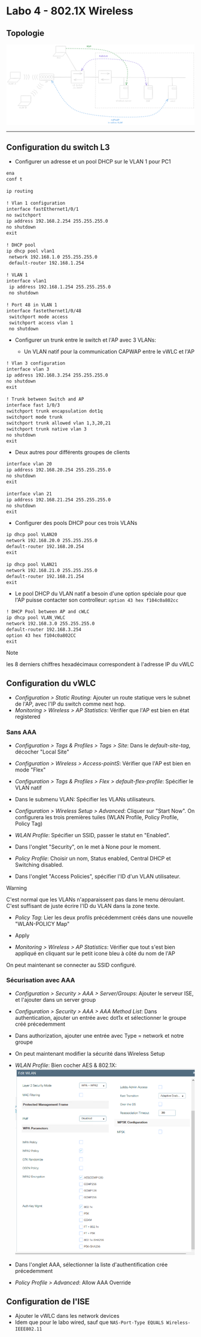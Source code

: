 # Labo 4 - 802.1X Wireless

## Topologie

![](Images/Lab5_Topology.png)

---
## Configuration du switch L3

- Configurer un adresse et un pool DHCP sur le VLAN 1 pour PC1
```
ena
conf t

ip routing

! Vlan 1 configuration
interface fastEthernet1/0/1
no switchport
ip address 192.168.2.254 255.255.255.0
no shutdown
exit

! DHCP pool
ip dhcp pool vlan1
 network 192.168.1.0 255.255.255.0
 default-router 192.168.1.254

! VLAN 1
interface vlan1
 ip address 192.168.1.254 255.255.255.0
 no shutdown

! Port 48 in VLAN 1
interface fastethernet1/0/48
 switchport mode access
 switchport access vlan 1
 no shutdown
```

- Configurer un trunk entre le switch et l'AP avec 3 VLANs:  

  - Un VLAN natif pour la communication CAPWAP entre le vWLC et l'AP
```
! Vlan 3 configuration
interface vlan 3
ip address 192.168.3.254 255.255.255.0
no shutdown
exit

! Trunk between Switch and AP
interface fast 1/0/3
switchport trunk encapsulation dot1q
switchport mode trunk
switchport trunk allowed vlan 1,3,20,21
switchport trunk native vlan 3
no shutdown
exit
```

  - Deux autres pour différents groupes de clients
```
interface vlan 20
ip address 192.168.20.254 255.255.255.0
no shutdown
exit

interface vlan 21
ip address 192.168.21.254 255.255.255.0
no shutdown
exit
```

- Configurer des pools DHCP pour ces trois VLANs
```
ip dhcp pool VLAN20
network 192.168.20.0 255.255.255.0
default-router 192.168.20.254
exit

ip dhcp pool VLAN21
network 192.168.21.0 255.255.255.0
default-router 192.168.21.254
exit
```

- Le pool DHCP du VLAN natif a besoin d'une option spéciale pour que l'AP puisse contacter son controlleur: `option 43 hex f104c0a802cc`
```
! DHCP Pool between AP and cWLC
ip dhcp pool VLAN_VWLC
network 192.168.3.0 255.255.255.0
default-router 192.168.3.254
option 43 hex f104c0a802CC
exit
```

> [!NOTE]
> les 8 derniers chiffres hexadécimaux correspondent à l'adresse IP du vWLC

## Configuration du vWLC

- *Configuration > Static Routing*: Ajouter un route statique vers le subnet de l'AP, avec l'IP du switch comme next hop.
- *Monitoring > Wireless > AP Statistics*: Vérifier que l'AP est bien en état registered

### Sans AAA

- *Configuration > Tags & Profiles > Tags > Site*: Dans le *default-site-tag*, décocher "Local Site"
- *Configuration > Wireless > Access-pointS*: Vérifier que l'AP est bien en mode "Flex"
- *Configuration > Tags & Profiles > Flex > default-flex-profile*: Spécifier le VLAN natif
- Dans le submenu VLAN: Spécifier les VLANs utilisateurs.

- *Configuration > Wireless Setup > Advanced*: Cliquer sur "Start Now". On configurera les trois premières tuiles (WLAN Profile, Policy Profile, Policy Tag)
- *WLAN Profile*: Spécifier un SSID, passer le statut en "Enabled".
- Dans l'onglet "Security", on le met à None pour le moment.
- *Policy Profile*: Choisir un nom, Status enabled, Central DHCP et Switching disabled.
- Dans l'onglet "Access Policies", spécifier l'ID d'un VLAN utilisateur.

> [!WARNING]
> C'est normal que les VLANs n'apparaissent pas dans le menu déroulant. C'est suffisant de juste écrire l'ID du VLAN dans la zone texte.

- *Policy Tag*: Lier les deux profils précédemment créés dans une nouvelle "WLAN-POLICY Map"
- Apply

- *Monitoring > Wireless > AP Statistics*: Vérifier que tout s'est bien appliqué en cliquant sur le petit icone bleu à côté du nom de l'AP

On peut maintenant se connecter au SSID configuré.
 
### Sécurisation avec AAA

- *Configuration > Security > AAA > Server/Groups*: Ajouter le serveur ISE, et l'ajouter dans un server group
- *Configuration > Security > AAA > AAA Method List*: Dans authentication, ajouter un entrée avec dot1x et sélectionner le groupe créé précedemment
- Dans authorization, ajouter une entrée avec Type = network et notre groupe

- On peut maintenant modifier la sécurité dans Wireless Setup
- *WLAN Profile*: Bien cocher AES & 802.1X:  
![](Images/Lab5_WLANProfileSecured.png)
- Dans l'onglet AAA, sélectionner la liste d'authentification crée précedemment
- *Policy Profile > Advanced*: Allow AAA Override 

## Configuration de l'ISE

- Ajouter le vWLC dans les network devices
- Idem que pour le labo wired, sauf que `NAS-Port-Type EQUALS Wireless-IEEE802.11`
